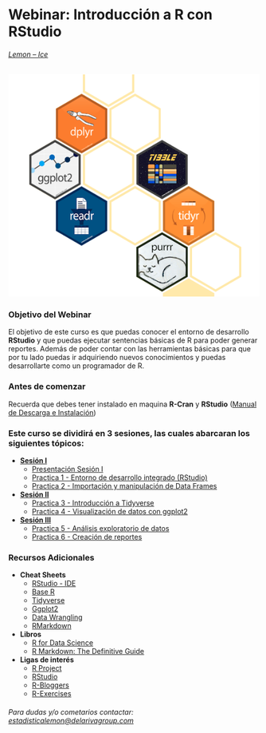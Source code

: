 # Webinar: Introducción a R con RStudio

###### [Lemon – Ice](https://www.delarivagroup.com/estudios-de-mercado/investigacion-cuantitativa/)

![RLibraries](./assets/RLibraries4.png)

### Objetivo del Webinar

El objetivo de este curso es que puedas conocer el entorno de desarrollo **RStudio** y que puedas ejecutar sentencias básicas de R para poder generar reportes. Además de poder contar con las herramientas básicas para que por tu lado puedas ir adquiriendo nuevos conocimientos y puedas desarrollarte como un programador de R.

### Antes de comenzar
Recuerda que debes tener instalado en maquina __R-Cran__ y __RStudio__ ([Manual de Descarga e Instalación](./1w_Instalacion_R.pdf))

### Este curso se dividirá en 3 sesiones, las cuales abarcaran los siguientes tópicos:

- __[Sesión I](./Sesion_I)__
	* [Presentación Sesión I](./Sesion_I/w_IntrodiccionR.pdf)
	* [Practica 1 - Entorno de desarrollo integrado (RStudio)](./Sesion_I/wSesion1-Practica1.R)
	* [Practica 2 - Importación y manipulación de Data Frames](./Sesion_I/wSesion1-Practica2.R)
- __[Sesión II](./Sesion_II)__
	* [Practica 3 - Introducción a Tidyverse](./Sesion_II/wSesion2-Practica3.R)
	* [Practica 4 - Visualización de datos con ggplot2](./Sesion_II/wSesion2-Practica3.R)
- __[Sesión III](./Sesion_III)__
	* [Practica 5 - Análisis exploratorio de datos](./Sesion_III/wSesion3-Practica5.Rmd)
	* [Practica 6 - Creación de reportes](./Sesion_III/wSesion3-Practica6.Rmd)
	
### Recursos Adicionales
* __Cheat Sheets__
	* [RStudio - IDE](./CheatSheets/rstudio-ide.pdf)
	* [Base R](./CheatSheets/base-r.pdf)
	* [Tidyverse](./CheatSheets/Tidyverse+Cheat+Sheet.pdf)
	* [Ggplot2](./CheatSheets/data-visualization-2.1.pdf)
	* [Data Wrangling](./CheatSheets/data-wrangling-cheatsheet.pdf)
	* [RMarkdown](./CheatSheets/rmarkdown-cheatsheet-2.0.pdf)
* __Libros__
	* [R for Data Science](https://r4ds.had.co.nz/)
	* [R Markdown: The Definitive Guide](https://bookdown.org/yihui/rmarkdown/)
* __Ligas de interés__
	* [R Project](https://www.r-project.org/)
	* [RStudio](https://rstudio.com/)
	* [R-Bloggers](https://www.r-bloggers.com/)
	* [R-Exercises](https://www.r-exercises.com)


###### Para dudas y/o cometarios contactar: <estadisticalemon@delarivagroup.com>